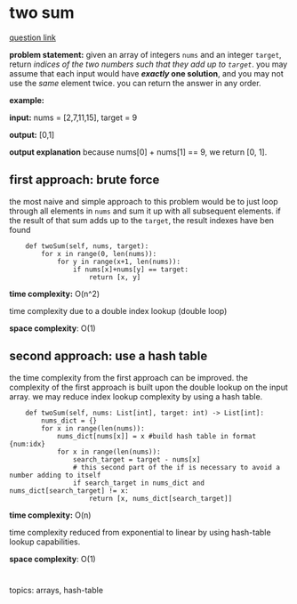 
# two sum

[question link](https://leetcode.com/problems/two-sum/)

**problem statement:**
given an array of integers  `nums` and an integer  `target`, return  _indices of the two numbers such that they add up to  `target`_.
you may assume that each input would have  **_exactly_  one solution**, and you may not use the  _same_  element twice.
you can return the answer in any order.

**example:**

**input:** nums = [2,7,11,15], target = 9

**output:** [0,1]

**output explanation** because nums[0] + nums[1] == 9, we return [0, 1].


## first approach: brute force
the most naive and simple approach to this problem would be to just loop through all elements in `nums` and sum it up with all subsequent elements. if the result of that sum adds up to the `target`, the result indexes have ben found
```
    def twoSum(self, nums, target):
        for x in range(0, len(nums)):
            for y in range(x+1, len(nums)):
                if nums[x]+nums[y] == target:
                    return [x, y]
```
**time complexity:** O(n^2)

time complexity due to a double index lookup (double loop)

**space complexity**: O(1)

## second approach: use a hash table

the time complexity from the first approach can be improved.
the complexity of the first approach is built upon the double lookup on the input array.
we may reduce index lookup complexity by using a hash table.
```
    def twoSum(self, nums: List[int], target: int) -> List[int]:
        nums_dict = {}
        for x in range(len(nums)):
            nums_dict[nums[x]] = x #build hash table in format {num:idx}
            for x in range(len(nums)):
                search_target = target - nums[x]
                # this second part of the if is necessary to avoid a number adding to itself
                if search_target in nums_dict and nums_dict[search_target] != x:
                    return [x, nums_dict[search_target]]
```
**time complexity:** O(n)

time complexity reduced from exponential to linear by using hash-table lookup capabilities.

**space complexity**: O(1)

#
topics: arrays, hash-table
